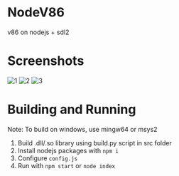 # NodeV86
v86 on nodejs + sdl2
# Screenshots
![1](https://user-images.githubusercontent.com/68371847/170811290-a021e0c2-e027-4f1c-a316-6016f9d4409f.png)
![2](https://user-images.githubusercontent.com/68371847/170811291-a1d0a4f7-e7fd-494e-b498-ac8b78ce722e.png)
![3](https://user-images.githubusercontent.com/68371847/170811292-da0f1d7f-46ab-415e-bad8-4a6dd65aab76.png)
# Building and Running
Note: To build on windows, use mingw64 or msys2 <br />
1) Build .dll/.so library using build.py script in src folder <br />
2) Install nodejs packages with `npm i` <br />
3) Configure `config.js` <br />
4) Run with `npm start` or `node index`
